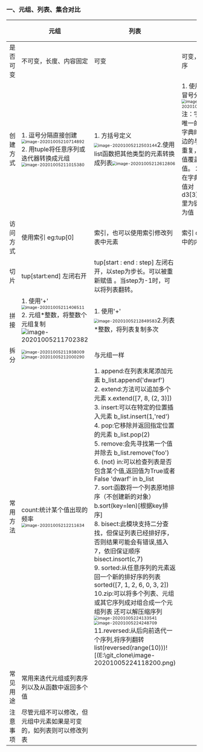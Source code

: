 ### 一、元组、列表、集合对比



|          | 元组                                                         | 列表                                                         | 字典                                                         | 集合 |
| -------- | ------------------------------------------------------------ | ------------------------------------------------------------ | ------------------------------------------------------------ | ---- |
| 是否可变 | 不可变，长度、内容固定                                       | 可变                                                         | 可变，键值对无序                                             |      |
| 创建方式 | 1. 逗号分隔直接创建<img src="C:\Users\DELL\AppData\Roaming\Typora\typora-user-images\image-20201005210714892.png" alt="image-20201005210714892" style="zoom:67%;" />                                            2. 用tuple将任意序列或迭代器转换成元组<img src="C:\Users\DELL\AppData\Roaming\Typora\typora-user-images\image-20201005211015380.png" alt="image-20201005211015380" style="zoom: 67%;" /> | 1. 方括号定义<img src="E:\git_clone\image-20201005212503144.png" alt="image-20201005212503144" style="zoom:67%;" />2.使用list函数把其他类型的元素转换成列表<img src="E:\git_clone\image-20201005212612806.png" alt="image-20201005212612806" style="zoom:67%;" /> | 1. 使用尖括号，冒号分隔键和值<img src="E:\git_clone\image-20201005232509370.png" alt="image-20201005232509370" style="zoom:67%;" />注：字典中键是唯一的，在创建字典时，如果后边的与前边的键重复，则后边的值覆盖前边的值。                                 2. 向已存在字典中添加键值对d3[3]='mom' []里为键，=右侧为值 |      |
| 访问方式 | 使用索引 eg:tup[0]                                           | 索引，也可以使用索引修改列表中元素                           | 索引 d3[2],索引中的内容是键                                  |      |
| 切片     | tup[start:end] 左闭右开                                      | tup[start : end : step] 左闭右开，以step为步长。可以被重新赋值 。当step为-1时，可以将列表翻转。 |                                                              |      |
| 拼接     | 1. 使用'+'<img src="C:\Users\DELL\AppData\Roaming\Typora\typora-user-images\image-20201005211406511.png" alt="image-20201005211406511" style="zoom:67%;" />     2. 元组*整数，将整数个元组复制![image-20201005211702382](E:\git_clone\image-20201005211702382.png) | 1. 使用'+'<img src="E:\git_clone\image-20201005212849583.png" alt="image-20201005212849583" style="zoom:67%;" />2.列表*整数，将列表复制多次 |                                                              |      |
| 拆分     | <img src="E:\git_clone\image-20201005211938009.png" alt="image-20201005211938009" style="zoom:67%;" /><img src="E:\git_clone\image-20201005212000290.png" alt="image-20201005212000290" style="zoom:67%;" /> | 与元组一样                                                   |                                                              |      |
| 常用方法 | count:统计某个值出现的频率<img src="E:\git_clone\image-20201005212211634.png" alt="image-20201005212211634" style="zoom:67%;" /> | 1. append:在列表末尾添加元素 b_list.append('dwarf')<br/>2. extend:⽅法可以追加多个元素 x.extend([7,	8,	(2,	3)])<br/>3. insert:可以在特定的位置插⼊元素 b_list.insert(1,'red')<br/>4. pop:它移除并返回指定位置的元素 b_list.pop(2)<br/>5. remove:会先寻找第⼀个值并除去 b_list.remove('foo')<br/>6. (not) in:可以检查列表是否包含某个值,返回值为True或者False 'dwarf' in b_list <br/>7. sort:函数将⼀个列表原地排序（不创建新的对象） b.sort(key=len)[根据key排序]<br/>8. bisect:此模块⽀持⼆分查找，但保证列表已经排好序，否则结果可能会有错误,插入7，依旧保证顺序 bisect.insort(c,7)<br/>9. sorted:从任意序列的元素返回⼀个新的排好序的列表 sorted([7,	1,	2,	6,	0,	3,	2]) <br/>10.zip:可以将多个列表、元组或其它序列成对组合成⼀个元组列表 还可以解压缩序列<img src="E:\git_clone\image-20201005224133541.png" alt="image-20201005224133541" style="zoom:67%;" /><img src="E:\git_clone\image-20201005224248709.png" alt="image-20201005224248709" style="zoom:67%;" /><br/>11.reversed:从后向前迭代⼀个序列,将序列翻转 list(reversed(range(10)))![(E:\git_clone\image-20201005224118200.png) |                                                              |      |
| 常见用途 | 常用来迭代元组或列表序列以及从函数中返回多个值               |                                                              |                                                              |      |
| 注意事项 | 尽管元组不可以修改，但元组中元素如果是可变的，如列表则可以修改列表 |                                                              |                                                              |      |

